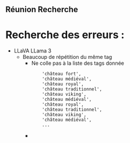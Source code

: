## Réunion Recherche

# Recherche des erreurs :
 - LLaVA LLama 3 
	 - Beaucoup de répétition du même tag
		 - Ne colle pas à la liste des tags donnée
		   ```
			   'château fort',
			   'château médiéval',
			   'château royal',
			   'château traditionnel', 
			   'château viking', 
			   'château médiéval', 
			   'château royal', 
			   'château traditionnel', 
			   'château viking', 
			   'château médiéval',
			   ...
			```
		 - 
